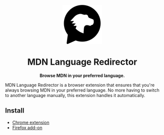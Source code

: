 <div align="center">
  <img src="./extension/assets/icon256.png" width="128" height="128" />
  <h1>MDN Language Redirector</h1>
  <p>
    <strong>Browse MDN in your preferred language.</strong>
  </p>
</div>

MDN Language Redirector is a browser extension that ensures that you're always browsing MDN in your preferred language. No more having to switch to another language manually, this extension handles it automatically.

## Install

- [Chrome extension](https://chrome.google.com/webstore/detail/mdn-language-redirector/phkkdccpgglghcdikkcalajiigdccnbo)
- [Firefox add-on](https://addons.mozilla.org/nl/firefox/addon/mdn-language-redirector/)

